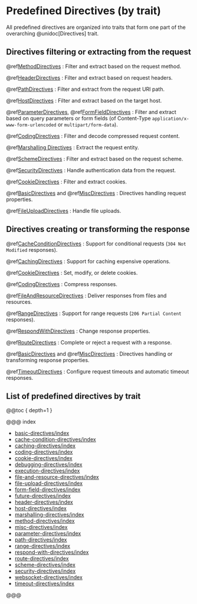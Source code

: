 # Predefined Directives (by trait)

All predefined directives are organized into traits that form one part of the overarching @unidoc[Directives] trait.

<a id="request-directives"></a>
## Directives filtering or extracting from the request

@ref[MethodDirectives](method-directives/index.md)
:   Filter and extract based on the request method.

@ref[HeaderDirectives](header-directives/index.md)
:   Filter and extract based on request headers.

@ref[PathDirectives](path-directives/index.md)
:   Filter and extract from the request URI path.

@ref[HostDirectives](host-directives/index.md)
:   Filter and extract based on the target host.

@ref[ParameterDirectives](parameter-directives/index.md), @ref[FormFieldDirectives](form-field-directives/index.md)
:   Filter and extract based on query parameters or form fields (of Content-Type `application/x-www-form-urlencoded` or `multipart/form-data`).

@ref[CodingDirectives](coding-directives/index.md)
:   Filter and decode compressed request content.

@ref[Marshalling Directives](marshalling-directives/index.md)
:   Extract the request entity.

@ref[SchemeDirectives](scheme-directives/index.md)
:   Filter and extract based on the request scheme.

@ref[SecurityDirectives](security-directives/index.md)
:   Handle authentication data from the request.

@ref[CookieDirectives](cookie-directives/index.md)
:   Filter and extract cookies.

@ref[BasicDirectives](basic-directives/index.md) and @ref[MiscDirectives](misc-directives/index.md)
:   Directives handling request properties.

@ref[FileUploadDirectives](file-upload-directives/index.md)
:   Handle file uploads.

<a id="response-directives"></a>
## Directives creating or transforming the response

@ref[CacheConditionDirectives](cache-condition-directives/index.md)
:   Support for conditional requests (`304 Not Modified` responses).

@ref[CachingDirectives](caching-directives/index.md)
:   Support for caching expensive operations.

@ref[CookieDirectives](cookie-directives/index.md)
:   Set, modify, or delete cookies.

@ref[CodingDirectives](coding-directives/index.md)
:   Compress responses.

@ref[FileAndResourceDirectives](file-and-resource-directives/index.md)
:   Deliver responses from files and resources.

@ref[RangeDirectives](range-directives/index.md)
:   Support for range requests (`206 Partial Content` responses).

@ref[RespondWithDirectives](respond-with-directives/index.md)
:   Change response properties.

@ref[RouteDirectives](route-directives/index.md)
:   Complete or reject a request with a response.

@ref[BasicDirectives](basic-directives/index.md) and @ref[MiscDirectives](misc-directives/index.md)
:   Directives handling or transforming response properties.

@ref[TimeoutDirectives](timeout-directives/index.md)
:   Configure request timeouts and automatic timeout responses.

## List of predefined directives by trait

@@toc { depth=1 }

@@@ index

* [basic-directives/index](basic-directives/index.md)
* [cache-condition-directives/index](cache-condition-directives/index.md)
* [caching-directives/index](caching-directives/index.md)
* [coding-directives/index](coding-directives/index.md)
* [cookie-directives/index](cookie-directives/index.md)
* [debugging-directives/index](debugging-directives/index.md)
* [execution-directives/index](execution-directives/index.md)
* [file-and-resource-directives/index](file-and-resource-directives/index.md)
* [file-upload-directives/index](file-upload-directives/index.md)
* [form-field-directives/index](form-field-directives/index.md)
* [future-directives/index](future-directives/index.md)
* [header-directives/index](header-directives/index.md)
* [host-directives/index](host-directives/index.md)
* [marshalling-directives/index](marshalling-directives/index.md)
* [method-directives/index](method-directives/index.md)
* [misc-directives/index](misc-directives/index.md)
* [parameter-directives/index](parameter-directives/index.md)
* [path-directives/index](path-directives/index.md)
* [range-directives/index](range-directives/index.md)
* [respond-with-directives/index](respond-with-directives/index.md)
* [route-directives/index](route-directives/index.md)
* [scheme-directives/index](scheme-directives/index.md)
* [security-directives/index](security-directives/index.md)
* [websocket-directives/index](websocket-directives/index.md)
* [timeout-directives/index](timeout-directives/index.md)

@@@
